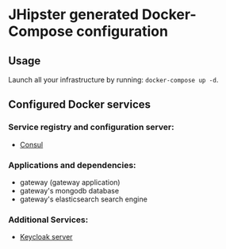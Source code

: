 # JHipster generated Docker-Compose configuration

## Usage

Launch all your infrastructure by running: `docker-compose up -d`.

## Configured Docker services

### Service registry and configuration server:
- [Consul](http://localhost:8500)

### Applications and dependencies:
- gateway (gateway application)
- gateway's mongodb database
- gateway's elasticsearch search engine

### Additional Services:

- [Keycloak server](http://localhost:9080)
